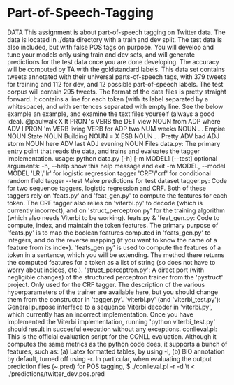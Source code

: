 # Part-of-Speech-Tagging
DATA This assignment is about part-of-speech tagging on Twitter data.  The data is located in ./data directory with a train and dev split. The test data is also included, but with false POS tags on purpose. You will develop and tune your models only using train and dev sets, and will generate predictions for the test data once you are done developing. The accuracy will be computed by TA with the goldstandard labels.  This data set contains tweets annotated with their universal parts-of-speech tags, with 379 tweets for training and 112 for dev, and 12 possible part-of-speech labels. The test corpus will contain 295 tweets.  The format of the data files is pretty straight forward. It contains a line for each token (with its label separated by a whitespace), and with sentences separated with empty line. See the below example an example, and examine the text files yourself (always a good idea).  @paulwalk X It PRON 's VERB the DET view NOUN from ADP where ADV I PRON 'm VERB living VERB for ADP two NUM weeks NOUN . . Empire NOUN State NOUN Building NOUN = X ESB NOUN . . Pretty ADV bad ADJ storm NOUN here ADV last ADJ evening NOUN Files data.py: The primary entry point that reads the data, and trains and evaluates the tagger implementation.  usage: python data.py [-h] [-m MODEL] [--test]  optional arguments: -h, --help show this help message and exit -m MODEL, --model MODEL 'LR'/'lr' for logistic regression tagger 'CRF'/'crf' for conditional random field tagger --test Make predictions for test dataset  tagger.py: Code for two sequence taggers, logistic regression and CRF. Both of these taggers rely on 'feats.py' and 'feat_gen.py' to compute the features for each token. The CRF tagger also relies on 'viterbi.py' to decode (which is currently incorrect), and on 'struct_perceptron.py' for the training algorithm (which also needs Viterbi to be working).  feats.py &amp; 'feat_gen.py: Code to compute, index, and maintain the token features. The primary purpose of 'feats.py' is to map the boolean features computed in 'feats_gen.py' to integers, and do the reverse mapping (if you want to know the name of a feature from its index). 'feats_gen.py' is used to compute the features of a token in a sentence, which you will be extending. The method there returns the computed features for a token as a list of string (so does not have to worry about indices, etc.).  'struct_perceptron.py': A direct port (with negligible changes) of the structured perceptron trainer from the 'pystruct' project. Only used for the CRF tagger. The description of the various hyperparameters of the trainer are available here, but you should change them from the constructor in 'tagger.py'.  'viterbi.py' (and 'viterbi_test.py'): General purpose interface to a sequence Viterbi decoder in 'viterbi.py', which currently has an incorrect implementation. Once you have implemented the Viterbi implementation, running 'python viterbi_test.py' should result in succesful execution without any exceptions.  conlleval.pl: This is the official evaluation script for the CONLL evaluation. Although it computes the same metrics as the python code does, it supports a bunch of features, such as: (a) Latex formatted tables, by using -l, (b) BIO annotation by default, turned off using -r. In particular, when evaluating the output prediction files (~.pred) for POS tagging,  $ ./conlleval.pl -r -d \t &lt; ./predictions/twitter_dev.pos.pred
